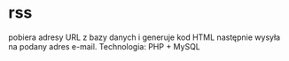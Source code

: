 # rss
 pobiera adresy URL z bazy danych i generuje kod HTML
 następnie wysyła na podany adres e-mail. 
 Technologia: PHP + MySQL
